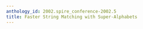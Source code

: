 ```yaml
---
anthology_id: 2002.spire_conference-2002.5
title: Faster String Matching with Super-Alphabets
---
```

